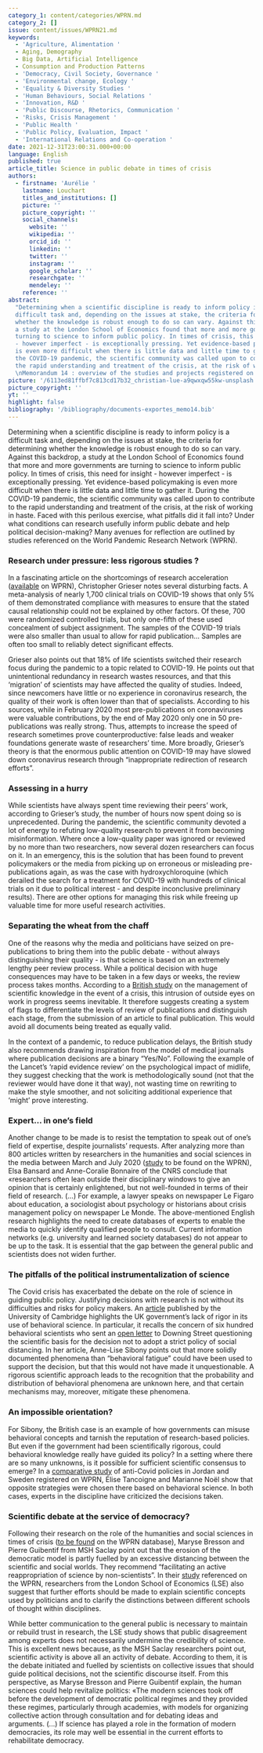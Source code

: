 ```yaml
---
category_1: content/categories/WPRN.md
category_2: []
issue: content/issues/WPRN21.md
keywords:
  - 'Agriculture, Alimentation '
  - Aging, Demography
  - Big Data, Artificial Intelligence
  - Consumption and Production Patterns
  - 'Democracy, Civil Society, Governance '
  - 'Environmental change, Ecology '
  - 'Equality & Diversity Studies '
  - 'Human Behaviours, Social Relations '
  - 'Innovation, R&D '
  - 'Public Discourse, Rhetorics, Communication '
  - 'Risks, Crisis Management '
  - 'Public Health '
  - 'Public Policy, Evaluation, Impact '
  - 'International Relations and Co-operation '
date: 2021-12-31T23:00:31.000+00:00
language: English
published: true
article_title: Science in public debate in times of crisis
authors:
  - firstname: 'Aurélie '
    lastname: Louchart
    titles_and_institutions: []
    picture: ''
    picture_copyright: ''
    social_channels:
      website: ''
      wikipedia: ''
      orcid_id: ''
      linkedin: ''
      twitter: ''
      instagram: ''
      google_scholar: ''
      researchgate: ''
      mendeley: ''
    reference: ''
abstract:
  "Determining when a scientific discipline is ready to inform policy is a
  difficult task and, depending on the issues at stake, the criteria for determining
  whether the knowledge is robust enough to do so can vary. Against this backdrop,
  a study at the London School of Economics found that more and more governments are
  turning to science to inform public policy. In times of crisis, this need for insight
  - however imperfect - is exceptionally pressing. Yet evidence-based policymaking
  is even more difficult when there is little data and little time to gather it. During
  the COVID-19 pandemic, the scientific community was called upon to contribute to
  the rapid understanding and treatment of the crisis, at the risk of working in haste.
  \nMemorandum 14 : overview of the studies and projects registered on WPRN database"
picture: '/6113ed81ffbf7c813cd17b32_christian-lue-a9qwxqw55kw-unsplash.jpg'
picture_copyright: ''
yt: ''
highlight: false
bibliography: '/bibliography/documents-exportes_memo14.bib'
---
```


Determining when a scientific discipline is ready to inform policy is a difficult task and, depending on the issues at stake, the criteria for determining whether the knowledge is robust enough to do so can vary. Against this backdrop, a study at the London School of Economics found that more and more governments are turning to science to inform public policy. In times of crisis, this need for insight - however imperfect - is exceptionally pressing. Yet evidence-based policymaking is even more difficult when there is little data and little time to gather it. During the COVID-19 pandemic, the scientific community was called upon to contribute to the rapid understanding and treatment of the crisis, at the risk of working in haste. Faced with this perilous exercise, what pitfalls did it fall into? Under what conditions can research usefully inform public debate and help political decision-making? Many avenues for reflection are outlined by studies referenced on the World Pandemic Research Network (WPRN).

### Research under pressure: less rigorous studies ?

In a fascinating article on the shortcomings of research acceleration ([available](https://wprn.org/item/417752) on WPRN), Christopher Grieser notes several disturbing facts. A meta-analysis of nearly 1,700 clinical trials on COVID-19 shows that only 5% of them demonstrated compliance with measures to ensure that the stated causal relationship could not be explained by other factors. Of these, 700 were randomized controlled trials, but only one-fifth of these used concealment of subject assignment. The samples of the COVID-19 trials were also smaller than usual to allow for rapid publication... Samples are often too small to reliably detect significant effects.

Grieser also points out that 18% of life scientists switched their research focus during the pandemic to a topic related to COVID-19. He points out that unintentional redundancy in research wastes resources, and that this ‘migration’ of scientists may have affected the quality of studies. Indeed, since newcomers have little or no experience in coronavirus research, the quality of their work is often lower than that of specialists. According to his sources, while in February 2020 most pre-publications on coronaviruses were valuable contributions, by the end of May 2020 only one in 50 pre-publications was really strong. Thus, attempts to increase the speed of research sometimes prove counterproductive: false leads and weaker foundations generate waste of researchers’ time. More broadly, Grieser’s theory is that the enormous public attention on COVID-19 may have slowed down coronavirus research through “inappropriate redirection of research efforts”.

### Assessing in a hurry

While scientists have always spent time reviewing their peers’ work, according to Grieser’s study, the number of hours now spent doing so is unprecedented. During the pandemic, the scientific community devoted a lot of energy to refuting low-quality research to prevent it from becoming misinformation. Where once a low-quality paper was ignored or reviewed by no more than two researchers, now several dozen researchers can focus on it. In an emergency, this is the solution that has been found to prevent policymakers or the media from picking up on erroneous or misleading pre-publications again, as was the case with hydroxychloroquine (which derailed the search for a treatment for COVID-19 with hundreds of clinical trials on it due to political interest - and despite inconclusive preliminary results). There are other options for managing this risk while freeing up valuable time for more useful research activities.

### Separating the wheat from the chaff

One of the reasons why the media and politicians have seized on pre-publications to bring them into the public debate - without always distinguishing their quality - is that science is based on an extremely lengthy peer review process. While a political decision with huge consequences may have to be taken in a few days or weeks, the review process takes months. According to a [British study](https://www.researchgate.net/publication/340086584_Crisis_knowledge_management_Reconfiguring_the_behavioural_science_community_for_rapid_responding_in_the_Covid-19_crisis) on the management of scientific knowledge in the event of a crisis, this intrusion of outside eyes on work in progress seems inevitable. It therefore suggests creating a system of flags to differentiate the levels of review of publications and distinguish each stage, from the submission of an article to final publication. This would avoid all documents being treated as equally valid.

In the context of a pandemic, to reduce publication delays, the British study also recommends drawing inspiration from the model of medical journals where publication decisions are a binary “Yes/No”. Following the example of the Lancet’s ‘rapid evidence review’ on the psychological impact of midlife, they suggest checking that the work is methodologically sound (not that the reviewer would have done it that way), not wasting time on rewriting to make the style smoother, and not soliciting additional experience that ‘might’ prove interesting.

### Expert... in one’s field

Another change to be made is to resist the temptation to speak out of one’s field of expertise, despite journalists’ requests. After analyzing more than 800 articles written by researchers in the humanities and social sciences in the media between March and July 2020 ([study](https://wprn.org/item/459452) to be found on the WPRN), Elsa Bansard and Anne-Coralie Bonnaire of the CNRS conclude that «researchers often lean outside their disciplinary windows to give an opinion that is certainly enlightened, but not well-founded in terms of their field of research. (...) For example, a lawyer speaks on newspaper Le Figaro about education, a sociologist about psychology or historians about crisis management policy on newspaper Le Monde. The above-mentioned English research highlights the need to create databases of experts to enable the media to quickly identify qualified people to consult. Current information networks (e.g. university and learned society databases) do not appear to be up to the task. It is essential that the gap between the general public and scientists does not widen further.

### The pitfalls of the political instrumentalization of science

The Covid crisis has exacerbated the debate on the role of science in guiding public policy. Justifying decisions with research is not without its difficulties and risks for policy makers. An [article](https://wprn.org/item/445552) published by the University of Cambridge highlights the UK government’s lack of rigor in its use of behavioral science. In particular, it recalls the concern of six hundred behavioral scientists who sent an [open letter](https://behavioralscientist.org/why-a-group-of-behavioural-scientists-penned-an-open-letter-to-the-uk-government-questioning-its-coronavirus-response-covid-19-social-distancing/) to Downing Street questioning the scientific basis for the decision not to adopt a strict policy of social distancing. In her article, Anne-Lise Sibony points out that more solidly documented phenomena than “behavioral fatigue” could have been used to support the decision, but that this would not have made it unquestionable. A rigorous scientific approach leads to the recognition that the probability and distribution of behavioral phenomena are unknown here, and that certain mechanisms may, moreover, mitigate these phenomena.

### An impossible orientation?

For Sibony, the British case is an example of how governments can misuse behavioral concepts and tarnish the reputation of research-based policies. But even if the government had been scientifically rigorous, could behavioral knowledge really have guided its policy? In a setting where there are so many unknowns, is it possible for sufficient scientific consensus to emerge? In a [comparative study](https://wprn.org/item/434452) of anti-Covid policies in Jordan and Sweden registered on WPRN, Élise Tancoigne and Marianne Noël show that opposite strategies were chosen there based on behavioral science. In both cases, experts in the discipline have criticized the decisions taken.

### Scientific debate at the service of democracy?

Following their research on the role of the humanities and social sciences in times of crisis ([to be found](https://wprn.org/item/459452) on the WPRN database), Maryse Bresson and Pierre Guibentif from MSH Saclay point out that the erosion of the democratic model is partly fuelled by an excessive distancing between the scientific and social worlds. They recommend “facilitating an active reappropriation of science by non-scientists”. In their [study](https://wprn.org/item/458152) referenced on the WPRN, researchers from the London School of Economics (LSE) also suggest that further efforts should be made to explain scientific concepts used by politicians and to clarify the distinctions between different schools of thought within disciplines.

While better communication to the general public is necessary to maintain or rebuild trust in research, the LSE study shows that public disagreement among experts does not necessarily undermine the credibility of science. This is excellent news because, as the MSH Saclay researchers point out, scientific activity is above all an activity of debate. According to them, it is the debate initiated and fuelled by scientists on collective issues that should guide political decisions, not the scientific discourse itself. From this perspective, as Maryse Bresson and Pierre Guibentif explain, the human sciences could help revitalize politics: «The modern sciences took off before the development of democratic political regimes and they provided these regimes, particularly through academies, with models for organizing collective action through consultation and for debating ideas and arguments. (...) If science has played a role in the formation of modern democracies, its role may well be essential in the current efforts to rehabilitate democracy.
